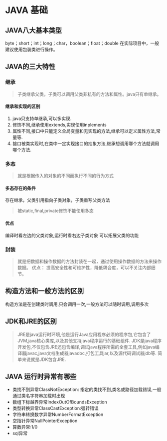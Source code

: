 # JAVA 基础

## JAVA八大基本类型

byte；short；int；long；char，boolean；float；double
在实际项目中，一般建议使用包装类进行操作。

## JAVA的三大特性

### 继承

> 子类继承父类，子类可以调用父类非私有的方法和属性。java只有单继承。

#### 继承和实现的区别
1. java只支持单继承,可以多实现.
2. 修饰不同,继承使用extends,实现使用inplements
3. 属性不同,接口中只能定义全局变量和无实现的方法,继承可以定义属性方法,常量等.
4. 接口被类实现时,在类中一定实现接口的抽象方法,继承想调用哪个方法就调用哪个方法.
   
### 多态

> 就是根据传入的对象的不同而执行不同的行为方式

#### 多态存在的条件
存在继承，父类引用指向子类对象，子类重写父类方法

>被static,final,private修饰不能使用多态

#### 优点
编译时看左边的父类对象,运行时看右边子类对象
可以拓展父类的功能

### 封装

> 就是把数据和操作数据的方法封装在一起，通过使用操作数据的方法来操作数据。
> 优点： 提高安全性和可维护性，降低耦合度，可以不关注内部细节。

## 构造方法和一般方法的区别

构造方法是在创建类时调用,只会调用一次,一般方法可以随时调用,调用多次

## JDK和JRE的区别

> JRE是java运行时环境,他是运行Java应用程序必须的程序包,它包含了JVM,java核心类库,以及其他支持java程序运行的基础组件.
> JDK是java程序开发包,不仅包含JRE还包含编译,调试java程序所需的全套工具,例如java编译器javac,java文档生成器javadoc,打包工具jar,以及源代码调试器jdb等.
> 简单来说就是JDK包含JRE.


## JAVA 运行时异常有哪些

- 类找不到异常ClassNotException: 指定的类找不到,类名或路径加载错误,一般通过类名字符串加载时出现
- 数组下标越界异常IndexOutOfBoundsException
- 类型转换异常ClassCastException:强转错误
- 字符串转换数字异常NumberFormatException
- 空指针异常NullPointerException
- 算数异常:1/0
- sql异常
  





